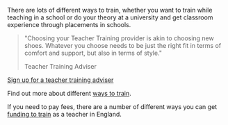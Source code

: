 There are lots of different ways to train, whether you want to train while teaching in a school or do your theory at a university and get classroom experience through placements in schools. 

> "Choosing your Teacher Training provider is akin to choosing new shoes. Whatever you choose needs to be just the right fit in terms of comfort and support, but also in terms of style."
>
> Teacher Training Adviser

[Sign up for a teacher training adviser](/tta-service)

Find out more about different [ways to train](/ways-to-train).

If you need to pay fees, there are a number of different ways you can get [funding to train](/funding-your-training) as a teacher in England.

